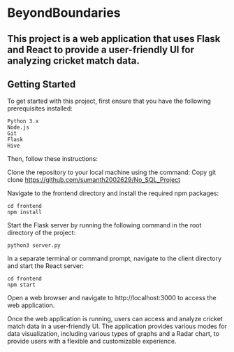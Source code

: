 # BeyondBoundaries

This project is a web application that uses Flask and React to provide a user-friendly UI for analyzing cricket match data.
---
## Getting Started
To get started with this project, first ensure that you have the following prerequisites installed:

    Python 3.x
    Node.js
    Git
    Flask
    Hive

Then, follow these instructions:

Clone the repository to your local machine using the command:
Copy
git clone https://github.com/sumanth2002629/No_SQL_Project


Navigate to the frontend directory and install the required npm packages:

    cd frontend
    npm install

Start the Flask server by running the following command in the root directory of the project:

    python3 server.py
In a separate terminal or command prompt, navigate to the client directory and start the React server:

    cd frontend
    npm start
Open a web browser and navigate to http://localhost:3000 to access the web application.


Once the web application is running, users can access and analyze cricket match data in a user-friendly UI. The application provides various modes for data visualization, including various types of graphs and a Radar chart, to provide users with a flexible and customizable experience.

